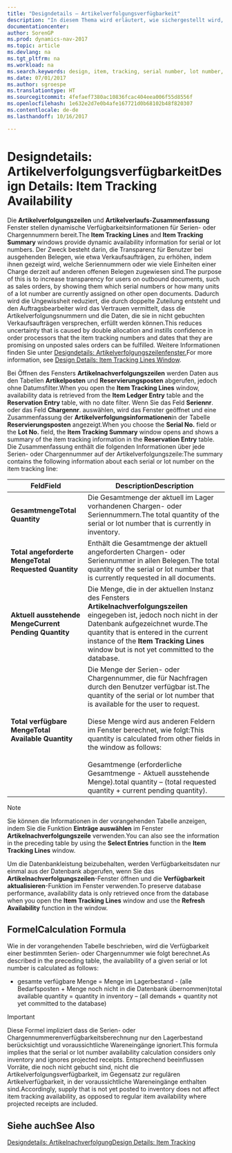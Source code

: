```yaml
---
title: "Designdetails – Artikelverfolgungsverfügbarkeit"
description: "In diesem Thema wird erläutert, wie sichergestellt wird, dass die Mitarbeiter, die Prozessaufträge auf Verfügbarkeit der Serien- oder Chargennummern prüfen, sich auf die Informationen verlassen können."
documentationcenter: 
author: SorenGP
ms.prod: dynamics-nav-2017
ms.topic: article
ms.devlang: na
ms.tgt_pltfrm: na
ms.workload: na
ms.search.keywords: design, item, tracking, serial number, lot number, outbound documents
ms.date: 07/01/2017
ms.author: sgroespe
ms.translationtype: HT
ms.sourcegitcommit: 4fefaef7380ac10836fcac404eea006f55d8556f
ms.openlocfilehash: 1e632e2d7e0b4afe167721d0b68102b48f820307
ms.contentlocale: de-de
ms.lasthandoff: 10/16/2017

---
```

# <a name="design-details-item-tracking-availability"></a><span data-ttu-id="ea97b-103">Designdetails: Artikelverfolgungsverfügbarkeit</span><span class="sxs-lookup"><span data-stu-id="ea97b-103">Design Details: Item Tracking Availability</span></span>
<span data-ttu-id="ea97b-104">Die **Artikelverfolgungszeilen** und **Artikelverlaufs-Zusammenfassung** Fenster stellen dynamische Verfügbarkeitsinformationen für Serien- oder Chargennummern bereit.</span><span class="sxs-lookup"><span data-stu-id="ea97b-104">The **Item Tracking Lines** and **Item Tracking Summary** windows provide dynamic availability information for serial or lot numbers.</span></span> <span data-ttu-id="ea97b-105">Der Zweck besteht darin, die Transparenz für Benutzer bei ausgehenden Belegen, wie etwa Verkaufsaufträgen, zu erhöhen, indem ihnen gezeigt wird, welche Seriennummern oder wie viele Einheiten einer Charge derzeit auf anderen offenen Belegen zugewiesen sind.</span><span class="sxs-lookup"><span data-stu-id="ea97b-105">The purpose of this is to increase transparency for users on outbound documents, such as sales orders, by showing them which serial numbers or how many units of a lot number are currently assigned on other open documents.</span></span> <span data-ttu-id="ea97b-106">Dadurch wird die Ungewissheit reduziert, die durch doppelte Zuteilung entsteht und den Auftragsbearbeiter wird das Vertrauen vermittelt, dass die Artikelverfolgungsnummern und die Daten, die sie in nicht gebuchten Verkaufsaufträgen versprechen, erfüllt werden können.</span><span class="sxs-lookup"><span data-stu-id="ea97b-106">This reduces uncertainty that is caused by double allocation and instills confidence in order processors that the item tracking numbers and dates that they are promising on unposted sales orders can be fulfilled.</span></span> <span data-ttu-id="ea97b-107">Weitere Informationen finden Sie unter [Designdetails: Artikelverfolgungszeilenfenster.](design-details-item-tracking-lines-window.md)</span><span class="sxs-lookup"><span data-stu-id="ea97b-107">For more information, see [Design Details: Item Tracking Lines Window](design-details-item-tracking-lines-window.md).</span></span>  
  
<span data-ttu-id="ea97b-108">Bei Öffnen des Fensters **Artikelnachverfolgungszeilen** werden Daten aus den Tabellen **Artikelposten** und **Reservierungsposten** abgerufen, jedoch ohne Datumsfilter.</span><span class="sxs-lookup"><span data-stu-id="ea97b-108">When you open the **Item Tracking Lines** window, availability data is retrieved from the **Item Ledger Entry** table and the **Reservation Entry** table, with no date filter.</span></span> <span data-ttu-id="ea97b-109">Wenn Sie das Feld **Seriennr**. oder das Feld **Chargennr**. auswählen, wird das Fenster  geöffnet und eine Zusammenfassung der **Artikelverfolgungsinformationen**in der Tabelle **Reservierungsposten** angezeigt.</span><span class="sxs-lookup"><span data-stu-id="ea97b-109">When you choose the **Serial No.** field or the **Lot No.** field, the **Item Tracking Summary** window opens and shows a summary of the item tracking information in the **Reservation Entry** table.</span></span> <span data-ttu-id="ea97b-110">Die Zusammenfassung enthält die folgenden Informationen über jede Serien- oder Chargennummer auf der Artikelverfolgungszeile:</span><span class="sxs-lookup"><span data-stu-id="ea97b-110">The summary contains the following information about each serial or lot number on the item tracking line:</span></span>  
  
|<span data-ttu-id="ea97b-111">Feld</span><span class="sxs-lookup"><span data-stu-id="ea97b-111">Field</span></span>|<span data-ttu-id="ea97b-112">Description</span><span class="sxs-lookup"><span data-stu-id="ea97b-112">Description</span></span>|  
|---------------------------------|---------------------------------------|  
|<span data-ttu-id="ea97b-113">**Gesamtmenge**</span><span class="sxs-lookup"><span data-stu-id="ea97b-113">**Total Quantity**</span></span>|<span data-ttu-id="ea97b-114">Die Gesamtmenge der aktuell im Lager vorhandenen Chargen- oder Seriennummern.</span><span class="sxs-lookup"><span data-stu-id="ea97b-114">The total quantity of the serial or lot number that is currently in inventory.</span></span>|  
|<span data-ttu-id="ea97b-115">**Total angeforderte Menge**</span><span class="sxs-lookup"><span data-stu-id="ea97b-115">**Total Requested Quantity**</span></span>|<span data-ttu-id="ea97b-116">Enthält die Gesamtmenge der aktuell angeforderten Chargen- oder Seriennummer in allen Belegen.</span><span class="sxs-lookup"><span data-stu-id="ea97b-116">The total quantity of the serial or lot number that is currently requested in all documents.</span></span>|  
|<span data-ttu-id="ea97b-117">**Aktuell ausstehende Menge**</span><span class="sxs-lookup"><span data-stu-id="ea97b-117">**Current Pending Quantity**</span></span>|<span data-ttu-id="ea97b-118">Die Menge, die in der aktuellen Instanz des Fensters **Artikelnachverfolgungszeilen** eingegeben ist, jedoch noch nicht in der Datenbank aufgezeichnet wurde.</span><span class="sxs-lookup"><span data-stu-id="ea97b-118">The quantity that is entered in the current instance of the **Item Tracking Lines** window but is not yet committed to the database.</span></span>|  
|<span data-ttu-id="ea97b-119">**Total verfügbare Menge**</span><span class="sxs-lookup"><span data-stu-id="ea97b-119">**Total Available Quantity**</span></span>|<span data-ttu-id="ea97b-120">Die Menge der Serien- oder Chargennummer, die für Nachfragen durch den Benutzer verfügbar ist.</span><span class="sxs-lookup"><span data-stu-id="ea97b-120">The quantity of the serial or lot number that is available for the user to request.</span></span><br /><br /> <span data-ttu-id="ea97b-121">Diese Menge wird aus anderen Feldern im Fenster berechnet, wie folgt:</span><span class="sxs-lookup"><span data-stu-id="ea97b-121">This quantity is calculated from other fields in the window as follows:</span></span><br /><br /> <span data-ttu-id="ea97b-122">Gesamtmenge (erforderliche Gesamtmenge - Aktuell ausstehende Menge).</span><span class="sxs-lookup"><span data-stu-id="ea97b-122">total quantity – (total requested quantity + current pending quantity).</span></span>|  
  
> [!NOTE]  
>  <span data-ttu-id="ea97b-123">Sie können die Informationen in der vorangehenden Tabelle anzeigen, indem Sie die Funktion **Einträge auswählen** im Fenster **Artikelnachverfolgungszeile**  verwenden.</span><span class="sxs-lookup"><span data-stu-id="ea97b-123">You can also see the information in the preceding table by using the **Select Entries** function in the **Item Tracking Lines** window.</span></span>  
  
<span data-ttu-id="ea97b-124">Um die Datenbankleistung beizubehalten, werden Verfügbarkeitsdaten nur einmal aus der Datenbank abgerufen, wenn Sie das **Artikelnachverfolgungszeilen**-Fenster öffnen und die **Verfügbarkeit aktualisieren**-Funktion im Fenster verwenden.</span><span class="sxs-lookup"><span data-stu-id="ea97b-124">To preserve database performance, availability data is only retrieved once from the database when you open the **Item Tracking Lines** window and use the **Refresh Availability** function in the window.</span></span>  
  
## <a name="calculation-formula"></a><span data-ttu-id="ea97b-125">Formel</span><span class="sxs-lookup"><span data-stu-id="ea97b-125">Calculation Formula</span></span>  
<span data-ttu-id="ea97b-126">Wie in der vorangehenden Tabelle beschrieben, wird die Verfügbarkeit einer bestimmten Serien- oder Chargennummer wie folgt berechnet.</span><span class="sxs-lookup"><span data-stu-id="ea97b-126">As described in the preceding table, the availability of a given serial or lot number is calculated as follows:</span></span>  
  
* <span data-ttu-id="ea97b-127">gesamte verfügbare Menge = Menge im Lagerbestand - (alle Bedarfsposten + Menge noch nicht in die Datenbank übernommen)</span><span class="sxs-lookup"><span data-stu-id="ea97b-127">total available quantity = quantity in inventory – (all demands + quantity not yet committed to the database)</span></span>  
  
> [!IMPORTANT]  
>  <span data-ttu-id="ea97b-128">Diese Formel impliziert dass die Serien- oder Chargennummerenverfügbarkeitsberechnung nur den Lagerbestand berücksichtigt und voraussichtliche Wareneingänge ignoriert.</span><span class="sxs-lookup"><span data-stu-id="ea97b-128">This formula implies that the serial or lot number availability calculation considers only inventory and ignores projected receipts.</span></span> <span data-ttu-id="ea97b-129">Entsprechend beeinflussen Vorräte, die noch nicht gebucht sind, nicht die Artikelverfolgungsverfügbarkeit, im Gegensatz zur regulären Artikelverfügbarkeit, in der voraussichtliche Wareneingänge enthalten sind.</span><span class="sxs-lookup"><span data-stu-id="ea97b-129">Accordingly, supply that is not yet posted to inventory does not affect item tracking availability, as opposed to regular item availability where projected receipts are included.</span></span>  
  
## <a name="see-also"></a><span data-ttu-id="ea97b-130">Siehe auch</span><span class="sxs-lookup"><span data-stu-id="ea97b-130">See Also</span></span>  
[<span data-ttu-id="ea97b-131">Designdetails: Artikelnachverfolgung</span><span class="sxs-lookup"><span data-stu-id="ea97b-131">Design Details: Item Tracking</span></span>](design-details-item-tracking.md)
